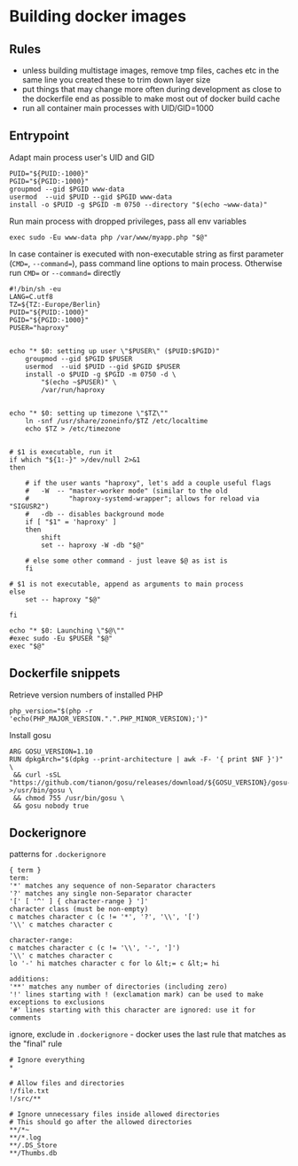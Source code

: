 Building docker images
======================

Rules
-----

* unless building multistage images, remove tmp files, caches etc in the same line you created these to trim down layer size
* put things that may change more often during development as close to the dockerfile end as possible to make most out of docker build cache
* run all container main processes with UID/GID=1000 


Entrypoint
----------

Adapt main process user's UID and GID

    PUID="${PUID:-1000}"
    PGID="${PGID:-1000}"
    groupmod --gid $PGID www-data
    usermod  --uid $PUID --gid $PGID www-data
    install -o $PUID -g $PGID -m 0750 --directory "$(echo ~www-data)"


Run main process with dropped privileges, pass all env variables

    exec sudo -Eu www-data php /var/www/myapp.php "$@"



In case container is executed with non-executable string as first parameter
(`CMD=`, `--command=`), pass command line options to main process. Otherwise
run `CMD=` or `--command=` directly


    #!/bin/sh -eu
    LANG=C.utf8
    TZ=${TZ:-Europe/Berlin}
    PUID="${PUID:-1000}"
    PGID="${PGID:-1000}"
    PUSER="haproxy"


    echo "* $0: setting up user \"$PUSER\" ($PUID:$PGID)"
        groupmod --gid $PGID $PUSER
        usermod  --uid $PUID --gid $PGID $PUSER
        install -o $PUID -g $PGID -m 0750 -d \
            "$(echo ~$PUSER)" \
            /var/run/haproxy


    echo "* $0: setting up timezone \"$TZ\""
        ln -snf /usr/share/zoneinfo/$TZ /etc/localtime
        echo $TZ > /etc/timezone


    # $1 is executable, run it
    if which "${1:-}" >/dev/null 2>&1
    then

        # if the user wants "haproxy", let's add a couple useful flags
        #   -W  -- "master-worker mode" (similar to the old
        #          "haproxy-systemd-wrapper"; allows for reload via "SIGUSR2")
        #   -db -- disables background mode
        if [ "$1" = 'haproxy' ]
        then
            shift
            set -- haproxy -W -db "$@"

        # else some other command - just leave $@ as ist is
        fi

    # $1 is not executable, append as arguments to main process
    else
        set -- haproxy "$@"

    fi

    echo "* $0: Launching \"$@\""
    #exec sudo -Eu $PUSER "$@"
    exec "$@"


Dockerfile snippets
-------------------

Retrieve version numbers of installed PHP

    php_version="$(php -r 'echo(PHP_MAJOR_VERSION.".".PHP_MINOR_VERSION);')"

Install gosu

    ARG GOSU_VERSION=1.10
    RUN dpkgArch="$(dpkg --print-architecture | awk -F- '{ print $NF }')" \
     && curl -sSL "https://github.com/tianon/gosu/releases/download/${GOSU_VERSION}/gosu-${dpkgArch}" >/usr/bin/gosu \
     && chmod 755 /usr/bin/gosu \
     && gosu nobody true



Dockerignore
------------

patterns for `.dockerignore`

    { term }
    term:
    '*' matches any sequence of non-Separator characters
    '?' matches any single non-Separator character
    '[' [ '^' ] { character-range } ']'
    character class (must be non-empty)
    c matches character c (c != '*', '?', '\\', '[')
    '\\' c matches character c

    character-range:
    c matches character c (c != '\\', '-', ']')
    '\\' c matches character c
    lo '-' hi matches character c for lo &lt;= c &lt;= hi

    additions:
    '**' matches any number of directories (including zero)
    '!' lines starting with ! (exclamation mark) can be used to make exceptions to exclusions
    '#' lines starting with this character are ignored: use it for comments


ignore, exclude in `.dockerignore` - docker uses the last rule that matches as
the "final" rule

    # Ignore everything
    *

    # Allow files and directories
    !/file.txt
    !/src/**

    # Ignore unnecessary files inside allowed directories
    # This should go after the allowed directories
    **/*~
    **/*.log
    **/.DS_Store
    **/Thumbs.db

